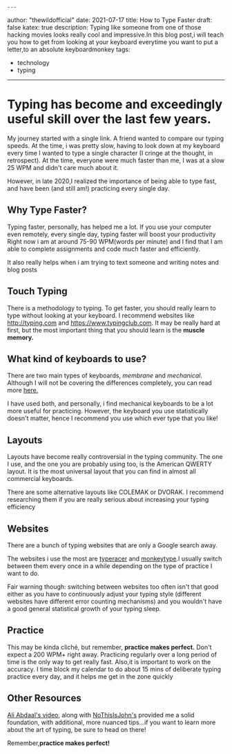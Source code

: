 	---
author: "thewildofficial"
date: 2021-07-17
title: How to Type Faster
draft: false
katex: true
description: Typing like someone from one of those hacking movies looks really cool and impressive.In this blog post,i will teach you how to get from looking at your keyboard everytime you want to put a letter,to an absolute keyboardmonkey
tags:
- technology
- typing
---
# Typing has become and exceedingly useful skill over the last few years.
My journey started with a single link. A friend wanted to compare our typing speeds. At the time, i was pretty slow, having to look down at my keyboard every time I wanted to type a single character (I cringe at the thought, in retrospect).
At the time, everyone were much faster than me, I was at a slow 25 WPM and didn't care much about it.

However, in late 2020,I realized the importance of being able to type fast, and have been (and still am!) practicing every single day.

## Why Type Faster?
Typing faster, personally, has helped me a lot.
If you use your computer even remotely, every single day, typing faster will boost your productivity
Right now i am at around 75-90 WPM(words per minute) and I find that I am able to complete assignments and code much faster and efficiently.

It also really helps when i am trying to text someone and writing notes and blog posts

## Touch Typing
There is a methodology to typing. To get faster, you should really learn to type without looking at your keyboard.
I recommend websites like http://typing.com and https://www.typingclub.com.
It may be really hard at first, but the most important thing that you should learn is the **muscle memory.**

## What kind of keyboards to use?
There are two main types of keyboards, *membrane* and *mechanical*. Although I will not be covering the differences completely, you can read more [here.](https://www.geeksforgeeks.org/difference-between-membrane-keyboard-and-mechanical-keyboard/)

I have used both, and personally, i find mechanical keyboards to be a lot more useful for practicing.
However, the keyboard you use statistically doesn't matter, hence I recommend you use which ever type that you like!

## Layouts
Layouts have become really controversial in the typing community. The one I use, and the one you are probably using too, is the American QWERTY layout. It is the most universal layout that you can find in almost all commercial keyboards.

There are some alternative layouts like COLEMAK or DVORAK.
I recommend researching them if you are really serious about increasing your typing efficiency
## Websites
There are a bunch of typing websites that are only a Google search away.

The websites i use the most are [typeracer](https://play.typeracer.com) and [monkeytype](http://monkeytype.com).I usually switch between them every once in a while depending on the type of practice I want to do.

Fair warning though: switching between websites too often isn't that good either as you have to continuously adjust your typing style (different websites have different error counting mechanisms) and you wouldn't have a good general statistical growth of your typing sleep.
## Practice
This may be kinda cliché, but remember, **practice makes perfect.** Don't expect a 200 WPM+ right away. Practicing regularly over a long period of time is the only way to get really fast. Also,it is important to work on the accuracy.
I time block my calendar to do about 15 mins of deliberate typing practice every day, and it helps me get in the zone quickly
## Other Resources
[Ali Abdaal's video](https://www.youtube.com/watch?v=1ArVtCQqQRE), along with [NoThisIsJohn's](https://www.youtube.com/watch?v=oOdfefV2R1I) provided me a solid foundation, with additional, more nuanced tips…if you want to learn more about the art of typing, be sure to head on there!

Remember,**practice makes perfect!**
